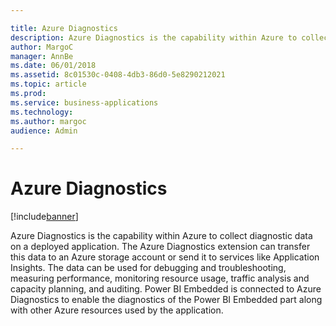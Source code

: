 ```yaml
---

title: Azure Diagnostics
description: Azure Diagnostics is the capability within Azure to collect diagnostic data on a deployed application.
author: MargoC
manager: AnnBe
ms.date: 06/01/2018
ms.assetid: 8c01530c-0408-4db3-86d0-5e8290212021
ms.topic: article
ms.prod: 
ms.service: business-applications
ms.technology: 
ms.author: margoc
audience: Admin

---
```

#  Azure Diagnostics




[!include[banner](../../../includes/banner.md)]

Azure Diagnostics is the capability within Azure to collect diagnostic data on a
deployed application. The Azure Diagnostics extension can transfer this data to
an Azure storage account or send it to services like Application Insights. The
data can be used for debugging and troubleshooting, measuring performance,
monitoring resource usage, traffic analysis and capacity planning, and auditing.
Power BI Embedded is connected to Azure Diagnostics to enable the diagnostics of
the Power BI Embedded part along with other Azure resources used by the
application.
